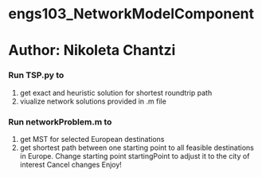 # engs103_NetworkModelComponent
# Author: Nikoleta Chantzi

### Run TSP.py to 
  1. get exact and heuristic solution for shortest roundtrip path
  2. viualize network solutions provided in .m file

### Run networkProblem.m to 
  1. get MST for selected European destinations 
  2. get shortest path between one starting point to all feasible destinations in Europe. Change starting point startingPoint to adjust it to the city of interest
  Cancel changes
  Enjoy!
